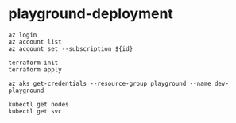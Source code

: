 # playground-deployment

```
az login
az account list
az account set --subscription ${id}
```

```
terraform init
terraform apply

az aks get-credentials --resource-group playground --name dev-playground

kubectl get nodes
kubectl get svc
```


